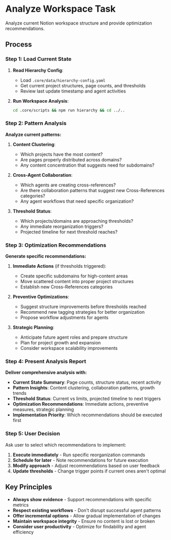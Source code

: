 # Analyze Workspace Task

Analyze current Notion workspace structure and provide optimization recommendations.

## Process

### Step 1: Load Current State

1. **Read Hierarchy Config**:
   - Load `.core/data/hierarchy-config.yaml`
   - Get current project structures, page counts, and thresholds
   - Review last update timestamp and agent activities

2. **Run Workspace Analysis**:
   ```bash
   cd .core/scripts && npm run hierarchy && cd ../..
   ```

### Step 2: Pattern Analysis

**Analyze current patterns:**

1. **Content Clustering**:
   - Which projects have the most content?
   - Are pages properly distributed across domains?
   - Any content concentration that suggests need for subdomains?

2. **Cross-Agent Collaboration**:
   - Which agents are creating cross-references?
   - Are there collaboration patterns that suggest new Cross-References categories?
   - Any agent workflows that need specific organization?

3. **Threshold Status**:
   - Which projects/domains are approaching thresholds?
   - Any immediate reorganization triggers?
   - Projected timeline for next threshold reaches?

### Step 3: Optimization Recommendations

**Generate specific recommendations:**

1. **Immediate Actions** (if thresholds triggered):
   - Create specific subdomains for high-content areas
   - Move scattered content into proper project structures
   - Establish new Cross-References categories

2. **Preventive Optimizations**:
   - Suggest structure improvements before thresholds reached
   - Recommend new tagging strategies for better organization
   - Propose workflow adjustments for agents

3. **Strategic Planning**:
   - Anticipate future agent roles and prepare structure
   - Plan for project growth and expansion
   - Consider workspace scalability improvements

### Step 4: Present Analysis Report

**Deliver comprehensive analysis with:**

- **Current State Summary**: Page counts, structure status, recent activity
- **Pattern Insights**: Content clustering, collaboration patterns, growth trends  
- **Threshold Status**: Current vs limits, projected timeline to next triggers
- **Optimization Recommendations**: Immediate actions, preventive measures, strategic planning
- **Implementation Priority**: Which recommendations should be executed first

### Step 5: User Decision

Ask user to select which recommendations to implement:

1. **Execute immediately** - Run specific reorganization commands
2. **Schedule for later** - Note recommendations for future execution  
3. **Modify approach** - Adjust recommendations based on user feedback
4. **Update thresholds** - Change trigger points if current ones aren't optimal

## Key Principles

- **Always show evidence** - Support recommendations with specific metrics
- **Respect existing workflows** - Don't disrupt successful agent patterns
- **Offer incremental options** - Allow gradual implementation of changes
- **Maintain workspace integrity** - Ensure no content is lost or broken
- **Consider user productivity** - Optimize for findability and agent efficiency